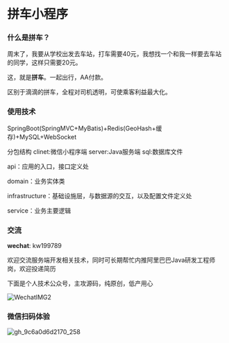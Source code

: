 # 拼车小程序
### 什么是拼车？

周末了，我要从学校出发去车站，打车需要40元，我想找一个和我一样要去车站的同学，这样只需要20元。

这，就是**拼车**。一起出行，AA付款。

区别于滴滴的拼车，全程对司机透明，可使乘客利益最大化。

### 使用技术

SpringBoot(SpringMVC+MyBatis)+Redis(GeoHash+缓存)+MySQL+WebSocket

分包结构
clinet:微信小程序端
server:Java服务端
sql:数据库文件

api：应用的入口，接口定义处

domain：业务实体类

infrastructure：基础设施层，与数据源的交互，以及配置文件定义处

service：业务主要逻辑

### 交流

**wechat**: kw199789

欢迎交流服务端开发相关技术，同时可长期帮忙内推阿里巴巴Java研发工程师岗，欢迎投递简历

下面是个人技术公众号，主攻源码，纯原创，低产用心

![WechatIMG2](http://ww2.sinaimg.cn/large/006tNc79ly1g55icd4zb7j308u0a9mxn.jpg)

### 微信扫码体验

![gh_9c6a0d6d2170_258](http://ww4.sinaimg.cn/large/006tNc79ly1g5dnkzqfcwj3076076dgr.jpg)


